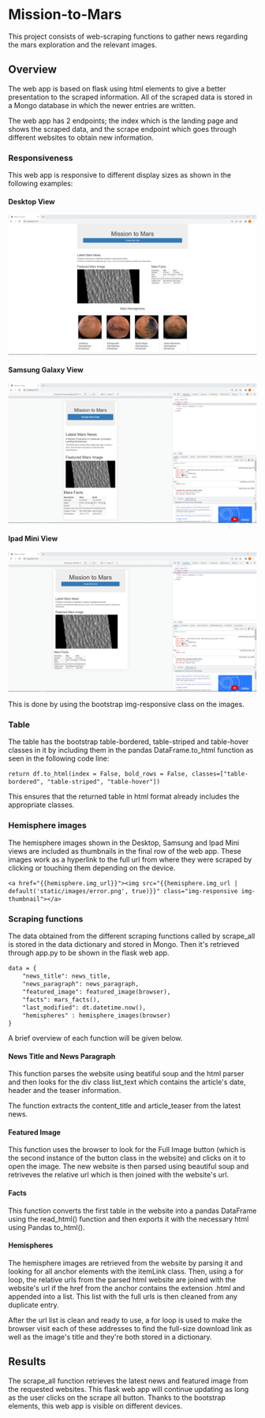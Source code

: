 # Mission-to-Mars

This project consists of web-scraping functions to gather news regarding the mars exploration and the relevant images.

## Overview

The web app is based on flask using html elements to give a better presentation to the scraped information. All of the scraped data is stored in a Mongo database in which the newer entries are written.

The web app has 2 endpoints; the index which is the landing page and shows the scraped data, and the scrape endpoint which goes through different websites to obtain new information.

### Responsiveness

This web app is responsive to different display sizes as shown in the following examples:

#### Desktop View

!["Desktop"](/images/web_app_desktop_view.png)

#### Samsung Galaxy View

!["Galaxy_A51"](/images/web_app_samsung_galaxy_a51_view.png)

#### Ipad Mini View

!["Ipad_Mini](/images/web_app_ipad_mini_view.png)

This is done by using the bootstrap img-responsive class on the images.

### Table

The table has the bootstrap table-bordered, table-striped and table-hover classes in it by including them in the pandas DataFrame.to_html function as seen in the following code line:

~~~~
return df.to_html(index = False, bold_rows = False, classes=["table-bordered", "table-striped", "table-hover"])
~~~~

This ensures that the returned table in html format already includes the appropriate classes.

### Hemisphere images

The hemisphere images shown in the Desktop, Samsung and Ipad Mini views are included as thumbnails in the final row of the web app. These images work as a hyperlink to the full url from where they were scraped by clicking or touching them depending on the device.

~~~~
<a href="{{hemisphere.img_url}}"><img src="{{hemisphere.img_url | default('static/images/error.png', true)}}" class="img-responsive img-thumbnail"></a>
~~~~

### Scraping functions

The data obtained from the different scraping functions called by scrape_all is stored in the data dictionary and stored in Mongo. Then it's retrieved through app.py to be shown in the flask web app.

~~~~
data = {
    "news_title": news_title,
    "news_paragraph": news_paragraph,
    "featured_image": featured_image(browser),
    "facts": mars_facts(),
    "last_modified": dt.datetime.now(),
    "hemispheres" : hemisphere_images(browser)
}
~~~~

A brief overview of each function will be given below.

#### News Title and News Paragraph

This function parses the website using beatiful soup and the html parser and then looks for the div class list_text which contains the article's date, header and the teaser information. 

The function extracts the content_title and article_teaser from the latest news.

#### Featured Image

This function uses the browser to look for the Full Image button (which is the second instance of the button class in the website) and clicks on it to open the image. The new website is then parsed using beautiful soup and retriveves the relative url which is then joined with the website's url.

#### Facts

This function converts the first table in the website into a pandas DataFrame using the read_html() function and then exports it with the necessary html using Pandas to_html().

#### Hemispheres

The hemisphere images are retrieved from the website by parsing it and looking for all anchor elements with the itemLink class. Then, using a for loop, the relative urls from the parsed html website are joined with the website's url if the href from the anchor contains the extension .html and appended into a list. This list with the full urls is then cleaned from any duplicate entry.

After the url list is clean and ready to use, a for loop is used to make the browser visit each of these addresses to find the full-size download link as well as the image's title and they're both stored in a dictionary.

## Results

The scrape_all function retrieves the latest news and featured image from the requested websites. This flask web app will continue updating as long as the user clicks on the scrape all button. Thanks to the bootstrap elements, this web app is visible on different devices.